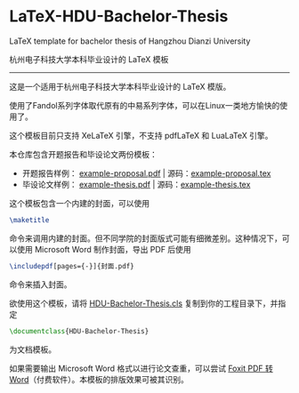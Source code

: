 # LaTeX-HDU-Bachelor-Thesis

LaTeX template for bachelor thesis of Hangzhou Dianzi University

杭州电子科技大学本科毕业设计的 LaTeX 模板

---

这是一个适用于杭州电子科技大学本科毕业设计的 LaTeX 模版。

使用了Fandol系列字体取代原有的中易系列字体，可以在Linux一类地方愉快的使用了。

这个模板目前只支持 XeLaTeX 引擎，不支持 pdfLaTeX 和 LuaLaTeX 引擎。

本仓库包含开题报告和毕设论文两份模板：

- 开题报告样例： [example-proposal.pdf](example-proposal.pdf) | 源码：[example-proposal.tex](example.tex)
- 毕设论文样例： [example-thesis.pdf](example-proposal.pdf) | 源码：[example-thesis.tex](example.tex)


这个模板包含一个内建的封面，可以使用
```tex
\maketitle
```
命令来调用内建的封面。但不同学院的封面版式可能有细微差别。这种情况下，可以使用 Microsoft Word 制作封面，导出 PDF 后使用
```tex
\includepdf[pages={-}]{封面.pdf}
```
命令来插入封面。

欲使用这个模板，请将 [HDU-Bachelor-Thesis.cls](HDU-Bachelor-Thesis.cls) 复制到你的工程目录下，并指定
```tex
\documentclass{HDU-Bachelor-Thesis}
```
为文档模板。

如果需要输出 Microsoft Word 格式以进行论文查重，可以尝试 [Foxit PDF 转 Word](http://pdf2word.pdf365.cn/)（付费软件）。本模板的排版效果可被其识别。
